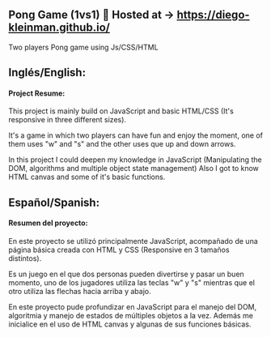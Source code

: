 ## Pong Game (1vs1) :tennis:  Hosted at -> https://diego-kleinman.github.io/
Two players Pong game using Js/CSS/HTML

## Inglés/English:

#### Project Resume:
This project is mainly build on JavaScript and basic HTML/CSS (It's responsive in three different sizes).

It's a game in which two players can have fun and enjoy the moment, one of them uses "w" and "s" and the other uses que up and down arrows.

In this project I could deepen my knowledge in JavaScript (Manipulating the DOM, algorithms and multiple object state management)
Also I got to know HTML canvas and some of it's basic functions.

## Español/Spanish:

#### Resumen del proyecto:
En este proyecto se utilizó principalmente JavaScript, acompañado de una página básica creada con HTML y CSS (Responsive en 3 tamaños distintos).

Es un juego en el que dos personas pueden divertirse y pasar un buen momento, uno de los jugadores utiliza las teclas "w" y "s"
mientras que el otro utiliza las flechas hacia arriba y abajo.

En este proyecto pude profundizar en JavaScript para el manejo del DOM, algoritmia y manejo de estados de múltiples objetos a la vez.
Además me inicialice en el uso de HTML canvas y algunas de sus funciones básicas.
